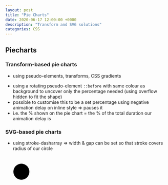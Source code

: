 ```yaml
---
layout: post
title: "Pie Charts"
date: 2020-06-17 12:00:00 +0000
description: "Transform and SVG solutions"
categories: CSS
---
```


## Piecharts

### Transform-based pie charts

- using pseudo-elements, transforms, CSS gradients
<!--more-->

<div class="pie-chart"></div>

- using a rotating pseudo-element `::before` with same colour as background to uncover only the percentage needed (using overflow hidden to fit the shape)
- possible to customise this to be a set percentage using negative animation delay on inline style => pauses it
- i.e. the % shown on the pie chart = the % of the total duration our animation delay is

### SVG-based pie charts

- using stroke-dasharray => width & gap can be set so that stroke covers radius of our circle

<svg class="pie" width="100" height="100">
<circle r="25" cx="50" cy="50" />
</svg>
